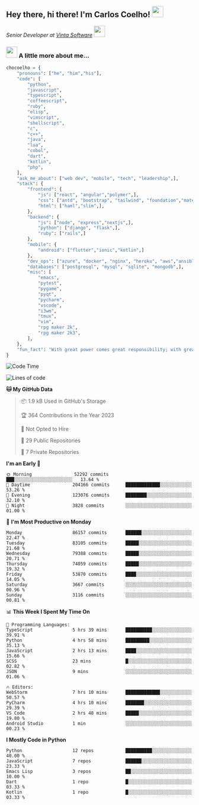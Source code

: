 <h2>Hey there, hi there! I'm Carlos Coelho! <img src="https://emoji.gg/assets/emoji/6680_this_is_fine.png" width="30"></h2>
<p><em>Senior Developer at <a href="http://www.vintasoftware.com">Vinta Software</a> <img src="https://emojis.slackmojis.com/emojis/images/1613461409/13263/bongocat_code.gif?1613461409" width="30"> 
</em></p>

### <img src="https://emojis.slackmojis.com/emojis/images/1597320283/10003/catjam.gif?1597320283" width="30"> A little more about me...  

```python
chocoelho = {
    "pronouns": ["he", "him","his"],
    "code": [
        "python",
        "javascript",
        "typescript",
        "coffeescript",
        "ruby",
        "elisp",
        "vimscript",
        "shellscript",
        "c",
        "c++",
        "java",
        "lua",
        "cobol",
        "dart",
        "kotlin",
        "php",
    ],
    "ask_me_about": ["web dev", "mobile", "tech", "leadership",],
    "stack": {
        "frontend": {
            "js": ["react", "angular","polymer",],
            "css": ["antd", "bootstrap", "tailwind", "foundation","material","sass","less",],
            "html": ["haml","slim",],
        },
        "backend": {
            "js": ["node", "express","nextjs",],
            "python": ["django", "flask",],
            "ruby": ["rails",]
        },
        "mobile": {
            "android": ["flutter","ionic","kotlin",]
        },
        "dev_ops": ["azure", "docker", "nginx", "heroku", "aws","ansible",],
        "databases": ["postgresql", "mysql", "sqlite", "mongodb",],
        "misc": [
            "emacs",
            "pytest",
            "pygame",
            "pyqt",
            "pycharm",
            "vscode",
            "i3wm",
            "tmux",
            "vim",
            "rpg maker 2k",
            "rpg maker 2k3",
        ],
    },
    "fun_fact": "With great power comes great responsibility; with great responsibility can come extreme stress"
}
```

<!--START_SECTION:waka-->
![Code Time](http://img.shields.io/badge/Code%20Time-1%2C810%20hrs%2022%20mins-blue)

![Lines of code](https://img.shields.io/badge/From%20Hello%20World%20I%27ve%20Written-990.5%20million%20lines%20of%20code-blue)

**🐱 My GitHub Data** 

> 📦 1.9 kB Used in GitHub's Storage 
 > 
> 🏆 364 Contributions in the Year 2023
 > 
> 🚫 Not Opted to Hire
 > 
> 📜 29 Public Repositories 
 > 
> 🔑 7 Private Repositories 
 > 
**I'm an Early 🐤** 

```text
🌞 Morning                52292 commits       ███░░░░░░░░░░░░░░░░░░░░░░   13.64 % 
🌆 Daytime                204166 commits      █████████████░░░░░░░░░░░░   53.26 % 
🌃 Evening                123076 commits      ████████░░░░░░░░░░░░░░░░░   32.10 % 
🌙 Night                  3828 commits        ░░░░░░░░░░░░░░░░░░░░░░░░░   01.00 % 
```
📅 **I'm Most Productive on Monday** 

```text
Monday                   86157 commits       ██████░░░░░░░░░░░░░░░░░░░   22.47 % 
Tuesday                  83105 commits       █████░░░░░░░░░░░░░░░░░░░░   21.68 % 
Wednesday                79388 commits       █████░░░░░░░░░░░░░░░░░░░░   20.71 % 
Thursday                 74059 commits       █████░░░░░░░░░░░░░░░░░░░░   19.32 % 
Friday                   53870 commits       ████░░░░░░░░░░░░░░░░░░░░░   14.05 % 
Saturday                 3667 commits        ░░░░░░░░░░░░░░░░░░░░░░░░░   00.96 % 
Sunday                   3116 commits        ░░░░░░░░░░░░░░░░░░░░░░░░░   00.81 % 
```


📊 **This Week I Spent My Time On** 

```text
💬 Programming Languages: 
TypeScript               5 hrs 39 mins       ██████████░░░░░░░░░░░░░░░   39.91 % 
Python                   4 hrs 58 mins       █████████░░░░░░░░░░░░░░░░   35.13 % 
JavaScript               2 hrs 13 mins       ████░░░░░░░░░░░░░░░░░░░░░   15.66 % 
SCSS                     23 mins             █░░░░░░░░░░░░░░░░░░░░░░░░   02.82 % 
JSON                     9 mins              ░░░░░░░░░░░░░░░░░░░░░░░░░   01.06 % 

🔥 Editors: 
WebStorm                 7 hrs 10 mins       █████████████░░░░░░░░░░░░   50.57 % 
PyCharm                  4 hrs 10 mins       ███████░░░░░░░░░░░░░░░░░░   29.39 % 
VS Code                  2 hrs 48 mins       █████░░░░░░░░░░░░░░░░░░░░   19.80 % 
Android Studio           1 min               ░░░░░░░░░░░░░░░░░░░░░░░░░   00.23 % 
```

**I Mostly Code in Python** 

```text
Python                   12 repos            ██████████░░░░░░░░░░░░░░░   40.00 % 
JavaScript               7 repos             ██████░░░░░░░░░░░░░░░░░░░   23.33 % 
Emacs Lisp               3 repos             ██░░░░░░░░░░░░░░░░░░░░░░░   10.00 % 
Dart                     1 repo              █░░░░░░░░░░░░░░░░░░░░░░░░   03.33 % 
Kotlin                   1 repo              █░░░░░░░░░░░░░░░░░░░░░░░░   03.33 % 
```




<!--END_SECTION:waka-->
